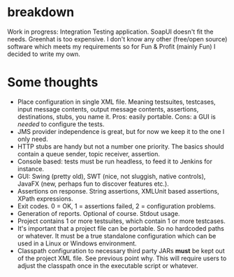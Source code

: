 # breakdown
Work in progress: Integration Testing application. SoapUI doesn't fit the needs. 
Greenhat is too expensive. I don't know any other (free/open source) software
which meets my requirements so for Fun & Profit (mainly Fun) I decided to write
my own.

# Some thoughts
* Place configuration in single XML file. Meaning testsuites, testcases, input
message contents, output message contents, assertions, destinations, stubs, you
name it. Pros: easily portable. Cons: a GUI is *needed* to configure the tests.
* JMS provider independence is great, but for now we keep it to the one I only
need.
* HTTP stubs are handy but not a number one priority. The basics should contain
a queue sender, topic receiver, assertion.
* Console based: tests must be run headless, to feed it to Jenkins for instance.
* GUI: Swing (pretty old), SWT (nice, not sluggish, native controls), JavaFX
(new, perhaps fun to discover features etc.).
* Assertions on response. String assertions, XMLUnit based assertions, XPath
expressions.
* Exit codes. 0 = OK, 1 = assertions failed, 2 = configuration problems.
* Generation of reports. Optional of course. Stdout usage.
* Project contains 1 or more testsuites, which contain 1 or more testcases.
* It's important that a project file can be portable. So no hardcoded paths
or whatever. It must be a true standalone configuration which can be used in
a Linux or Windows environment.
* Classpath configuration to necessary third party JARs **must** be kept out of 
the project XML file. See previous point why. This will require users to adjust
the classpath once in the executable script or whatever.

